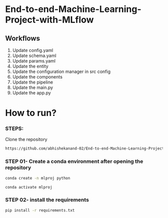 # End-to-end-Machine-Learning-Project-with-MLflow


## Workflows

1. Update config.yaml
2. Update schema.yaml
3. Update params.yaml
4. Update the entity
5. Update the configuration manager in src config
6. Update the components
7. Update the pipeline 
8. Update the main.py
9. Update the app.py

# How to run?
### STEPS:

Clone the repository

```bash
https://github.com/abhishekanand-02/End-to-end-Machine-Learning-Project-with-MLFLOW.git
```
### STEP 01- Create a conda environment after opening the repository

```bash
conda create -n mlproj python
```

```bash
conda activate mlproj
```


### STEP 02- install the requirements
```bash
pip install -r requirements.txt
```

